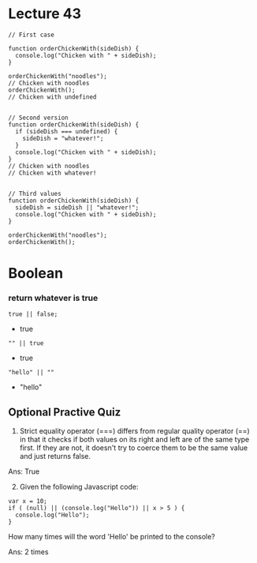 # Lecture 43
```
// First case

function orderChickenWith(sideDish) {
  console.log("Chicken with " + sideDish);
}

orderChickenWith("noodles");
// Chicken with noodles
orderChickenWith();
// Chicken with undefined


// Second version
function orderChickenWith(sideDish) {
  if (sideDish === undefined) {
    sideDish = "whatever!";
  }
  console.log("Chicken with " + sideDish);
}
// Chicken with noodles
// Chicken with whatever!


// Third values
function orderChickenWith(sideDish) {
  sideDish = sideDish || "whatever!";
  console.log("Chicken with " + sideDish);
}

orderChickenWith("noodles");
orderChickenWith();
```
# Boolean
### return whatever is true

`true || false;`
- true

`"" || true`
- true

`"hello" || ""`
- "hello"

## Optional Practive Quiz
1. Strict equality operator (===) differs from regular quality operator (==) in that it checks if both values on its right and left are of the same type first. If they are not, it doesn't try to coerce them to be the same value and just returns false.

Ans: True

2. Given the following Javascript code:
```
var x = 10;
if ( (null) || (console.log("Hello")) || x > 5 ) {
  console.log("Hello");
}
```

How many times will the word 'Hello' be printed to the console?

Ans: 2 times
